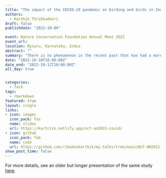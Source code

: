 ```yaml
---
title: "The impact of the COVID-19 pandemic on birding and birds in India"
authors: 
  - Karthik Thrikkadeeri
draft: false
publishdate: "2022-10-09"

event: Nature Conservation Foundation Annual Meet 2022
event_url: 
location: Mysuru, Karnataka, India
abstract: ""
summary: "There is no phenomenon in the recent past that has had a more devastating impact on human life than the COVID-19 pandemic. A speed talk summarising how this phenomenon has affected citizen science efforts in bird monitoring in India."
date: "2022-10-10T10:00:00Z"
date_end: "2022-10-12T20:00:00Z"
all_day: true


categories:
  - Talk
tags:
  - rmarkdown
featured: true
layout: single
links:
- icon: images
  icon_pack: fas
  name: slides
  url: https://kartrick.netlify.app/ncf-am2022-covid/
- icon: github
  icon_pack: fab
  name: code
  url: https://github.com/rikudoukarthik/my-talks/tree/main/NCF-AM2022-covid
show_post_time: false
---
```



For more details, see an older but longer presentation of the same study [here](https://kartrick.com/slides/2022_ioc-covid-ebirding/).
